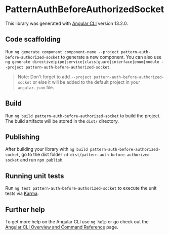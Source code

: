 # PatternAuthBeforeAuthorizedSocket

This library was generated with [Angular CLI](https://github.com/angular/angular-cli) version 13.2.0.

## Code scaffolding

Run `ng generate component component-name --project pattern-auth-before-authorized-socket` to generate a new component. You can also use `ng generate directive|pipe|service|class|guard|interface|enum|module --project pattern-auth-before-authorized-socket`.
> Note: Don't forget to add `--project pattern-auth-before-authorized-socket` or else it will be added to the default project in your `angular.json` file. 

## Build

Run `ng build pattern-auth-before-authorized-socket` to build the project. The build artifacts will be stored in the `dist/` directory.

## Publishing

After building your library with `ng build pattern-auth-before-authorized-socket`, go to the dist folder `cd dist/pattern-auth-before-authorized-socket` and run `npm publish`.

## Running unit tests

Run `ng test pattern-auth-before-authorized-socket` to execute the unit tests via [Karma](https://karma-runner.github.io).

## Further help

To get more help on the Angular CLI use `ng help` or go check out the [Angular CLI Overview and Command Reference](https://angular.io/cli) page.
